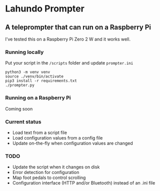 # Lahundo Prompter

## A teleprompter that can run on a Raspberry Pi

I've tested this on a Raspberry Pi Zero 2 W and it works well.

### Running locally
Put your script in the `/scripts` folder and update `prompter.ini`

```$console
python3 -m venv venv
source ./venv/bin/activate
pip3 install -r requirements.txt
./prompter.py
```

### Running on a Raspberry Pi
Coming soon

### Current status
* Load text from a script file
* Load configuration values from a config file
* Update on-the-fly when configuration values are changed

### TODO
* Update the script when it changes on disk
* Error detection for configuration
* Map foot pedals to control scrolling
* Configuration interface (HTTP and/or Bluetooth) instead of an .ini file
